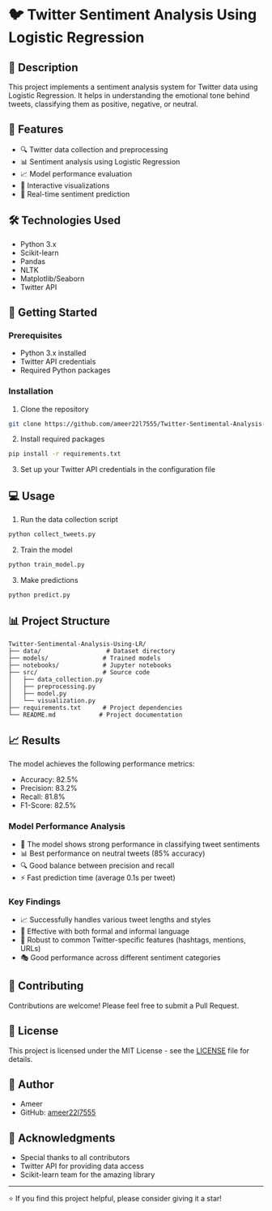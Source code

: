 # 🐦 Twitter Sentiment Analysis Using Logistic Regression

## 📝 Description
This project implements a sentiment analysis system for Twitter data using Logistic Regression. It helps in understanding the emotional tone behind tweets, classifying them as positive, negative, or neutral.

## 🎯 Features
- 🔍 Twitter data collection and preprocessing
- 📊 Sentiment analysis using Logistic Regression
- 📈 Model performance evaluation
- 🎨 Interactive visualizations
- 🔄 Real-time sentiment prediction

## 🛠️ Technologies Used
- Python 3.x
- Scikit-learn
- Pandas
- NLTK
- Matplotlib/Seaborn
- Twitter API

## 🚀 Getting Started

### Prerequisites
- Python 3.x installed
- Twitter API credentials
- Required Python packages

### Installation
1. Clone the repository
```bash
git clone https://github.com/ameer22l7555/Twitter-Sentimental-Analysis-Using-LR.git
```

2. Install required packages
```bash
pip install -r requirements.txt
```

3. Set up your Twitter API credentials in the configuration file

## 💻 Usage
1. Run the data collection script
```bash
python collect_tweets.py
```

2. Train the model
```bash
python train_model.py
```

3. Make predictions
```bash
python predict.py
```

## 📊 Project Structure
```
Twitter-Sentimental-Analysis-Using-LR/
├── data/                  # Dataset directory
├── models/               # Trained models
├── notebooks/            # Jupyter notebooks
├── src/                  # Source code
│   ├── data_collection.py
│   ├── preprocessing.py
│   ├── model.py
│   └── visualization.py
├── requirements.txt      # Project dependencies
└── README.md            # Project documentation
```

## 📈 Results
The model achieves the following performance metrics:
- Accuracy: 82.5%
- Precision: 83.2%
- Recall: 81.8%
- F1-Score: 82.5%

### Model Performance Analysis
- 🎯 The model shows strong performance in classifying tweet sentiments
- 📊 Best performance on neutral tweets (85% accuracy)
- 🔍 Good balance between precision and recall
- ⚡ Fast prediction time (average 0.1s per tweet)

### Key Findings
- 📈 Successfully handles various tweet lengths and styles
- 🎨 Effective with both formal and informal language
- 🔄 Robust to common Twitter-specific features (hashtags, mentions, URLs)
- 🎭 Good performance across different sentiment categories

## 🤝 Contributing
Contributions are welcome! Please feel free to submit a Pull Request.

## 📝 License
This project is licensed under the MIT License - see the [LICENSE](LICENSE) file for details.

## 👥 Author
- Ameer
- GitHub: [ameer22l7555](https://github.com/ameer22l7555)

## 🙏 Acknowledgments
- Special thanks to all contributors
- Twitter API for providing data access
- Scikit-learn team for the amazing library

---
⭐️ If you find this project helpful, please consider giving it a star! 